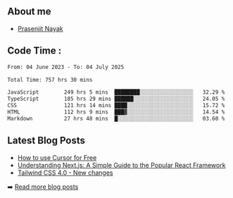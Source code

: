 ## About me
- [Prasenjit Nayak](https://prasen.dev) <br>

## Code Time : 
<!--START_SECTION:waka-->

```txt
From: 04 June 2023 - To: 04 July 2025

Total Time: 757 hrs 30 mins

JavaScript        249 hrs 5 mins  ████████░░░░░░░░░░░░░░░░░   32.29 %
TypeScript        185 hrs 29 mins ██████░░░░░░░░░░░░░░░░░░░   24.05 %
CSS               121 hrs 14 mins ████░░░░░░░░░░░░░░░░░░░░░   15.72 %
HTML              112 hrs 9 mins  ███▓░░░░░░░░░░░░░░░░░░░░░   14.54 %
Markdown          27 hrs 48 mins  █░░░░░░░░░░░░░░░░░░░░░░░░   03.60 %
```

<!--END_SECTION:waka-->

## Latest Blog Posts
<!-- BLOG-POSTS:START -->
- [How to use Cursor for Free](https://github.com/StarKnightt/prasendev/blog/cursor-free)
- [Understanding Next.js: A Simple Guide to the Popular React Framework](https://github.com/StarKnightt/prasendev/blog/next-js-workflow)
- [Tailwind CSS 4.0 - New changes](https://github.com/StarKnightt/prasendev/blog/tailwindcss-4.0)

➡️ [Read more blog posts](https://prasen.dev/blog)
<!-- BLOG-POSTS:END -->


<!-- End of the README files :) --!>

